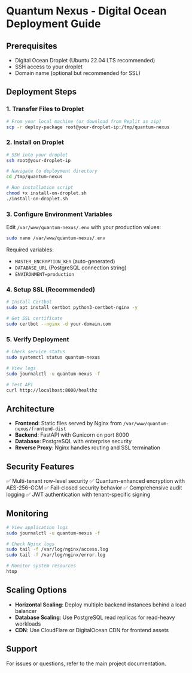 # Quantum Nexus - Digital Ocean Deployment Guide

## Prerequisites

- Digital Ocean Droplet (Ubuntu 22.04 LTS recommended)
- SSH access to your droplet
- Domain name (optional but recommended for SSL)

## Deployment Steps

### 1. Transfer Files to Droplet

```bash
# From your local machine (or download from Replit as zip)
scp -r deploy-package root@your-droplet-ip:/tmp/quantum-nexus
```

### 2. Install on Droplet

```bash
# SSH into your droplet
ssh root@your-droplet-ip

# Navigate to deployment directory
cd /tmp/quantum-nexus

# Run installation script
chmod +x install-on-droplet.sh
./install-on-droplet.sh
```

### 3. Configure Environment Variables

Edit `/var/www/quantum-nexus/.env` with your production values:

```bash
sudo nano /var/www/quantum-nexus/.env
```

Required variables:
- `MASTER_ENCRYPTION_KEY` (auto-generated)
- `DATABASE_URL` (PostgreSQL connection string)
- `ENVIRONMENT=production`

### 4. Setup SSL (Recommended)

```bash
# Install Certbot
sudo apt install certbot python3-certbot-nginx -y

# Get SSL certificate
sudo certbot --nginx -d your-domain.com
```

### 5. Verify Deployment

```bash
# Check service status
sudo systemctl status quantum-nexus

# View logs
sudo journalctl -u quantum-nexus -f

# Test API
curl http://localhost:8000/healthz
```

## Architecture

- **Frontend**: Static files served by Nginx from `/var/www/quantum-nexus/frontend-dist`
- **Backend**: FastAPI with Gunicorn on port 8000
- **Database**: PostgreSQL with enterprise security
- **Reverse Proxy**: Nginx handles routing and SSL termination

## Security Features

✅ Multi-tenant row-level security
✅ Quantum-enhanced encryption with AES-256-GCM
✅ Fail-closed security behavior
✅ Comprehensive audit logging
✅ JWT authentication with tenant-specific signing

## Monitoring

```bash
# View application logs
sudo journalctl -u quantum-nexus -f

# Check Nginx logs
sudo tail -f /var/log/nginx/access.log
sudo tail -f /var/log/nginx/error.log

# Monitor system resources
htop
```

## Scaling Options

- **Horizontal Scaling**: Deploy multiple backend instances behind a load balancer
- **Database Scaling**: Use PostgreSQL read replicas for read-heavy workloads
- **CDN**: Use CloudFlare or DigitalOcean CDN for frontend assets

## Support

For issues or questions, refer to the main project documentation.
